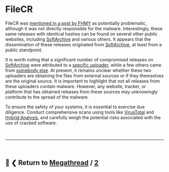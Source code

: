 # FileCR

FileCR was [mentioned in a post by FHMY](https://www.reddit.com/r/FREEMEDIAHECKYEAH/comments/15qfjh8/we_removed_filecr_as_we_found_malware/) as potentially problematic, although it was not directly responsible for the malware. Interestingly, these same releases with identical hashes can be found on several other public websites, including [SoftArchive](https://softarchive.is) and various others. It appears that the dissemination of these releases originated from [SoftArchive](https://softarchive.is), at least from a public standpoint.

It is worth noting that a significant number of compromised releases on [SoftArchive](https://softarchive.is) were attributed to a [specific uploader](https://softarchive.is/blogs/turr21/), while a few others came from [somebody else](https://softarchive.is/blogs/tolyan76/). At present, it remains unclear whether these two uploaders are obtaining the files from external sources or if they themselves are the original source. It is important to highlight that not all releases from these uploaders contain malware. However, any website, tracker, or platform that has obtained releases from these sources may unknowingly contribute to the spread of the malware.

To ensure the safety of your systems, it is essential to exercise due diligence. Conduct comprehensive scans using tools like [VirusTotal](https://www.virustotal.com/gui/home/upload) and [Hybrid Analysis](https://hybrid-analysis.com/), and carefully weigh the potential risks associated with the use of cracked software.

&nbsp;

---

&nbsp;

📜 ❮ Return to [Megathread](https://www.reddit.com/r/Piracy/wiki/megathread/) / [2](https://rentry.co/megathread)
---